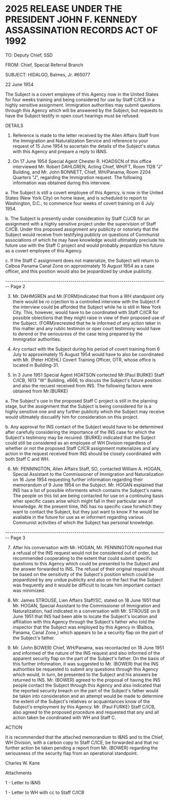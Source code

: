 # 2025 RELEASE UNDER THE PRESIDENT JOHN F. KENNEDY ASSASSINATION RECORDS ACT OF 1992

TO: Deputy Chief, SSD

FROM: Chief, Special Referral Branch

SUBJECT: HIDALGO, Balmes, Jr.
#65077

22 June 1954

The Subject is a covert employee of this Agency now in the United States for four weeks training and being considered for use by Staff C/ICB in a highly sensitive assignment. Immigration authorities may submit questions through this Agency which will be answered by the Subject, but requests to have the Subject testify in open court hearings must be refused.

DETAILS

1. Reference is made to the letter received by the Alien Affairs Staff from the Immigration and Naturalization Service and reference to your request of 15 June 1954 to ascertain the details of the Subject's status with this Agency and prepare a reply to I&NS.

2. On 17 June 1954 Special Agent Chester R. HOADSCN of this office interviewed Mr. Robert DAHLGREN, Acting Chief, WH/FT, Room 1128 "J" Building, and Mr. John BONNETT, Chief, WH/Panama, Room 2204 Quarters "J", regarding the Immigration request. The following information was obtained during this interview.

a. The Subject is still a covert employee of this Agency, is now in the United States (New York City) on home leave, and is scheduled to report to Washington, D.C., to commence four weeks of covert training on 6 July 1954.

b. The Subject is presently under consideration by Staff C/JCB for an assignment with a highly sensitive project under the supervision of Staff C/ICB. Under this proposed assignment any publicity or notoriety that the Subject would receive from testifying publicly on questions of Communist associations of which he may have knowledge would ultimately preclude his future use with the Staff C project and would probably jeopardize his future as a covert employee of this Agency.

c. If the Staff C assignment does not materialize, the Subject will return to Calboa Panama Canal Zone on approximately 15 August 1954 as a case officer, and this position would also be jeopardized by undue publicity.


-------------------------------------------------------------------------------- Page 2

3. Mr. DAHMGREN and Mr.(FORM)indicated that from a WH standpoint orly there would be ro crjection to a controlled interview with the Subject if the interview could be afforded the Subject while he is still in New York City. This, however, would have to be coordinated with Staff C/ICR for possible obiections that they might raise in view of their proposed use of the Subject. (FORM)recrested that he le informed of any action teker in this matter and any rublic testimon or oper court testimony would have to derend or the seriousress of the case teing prepared by the Immigratior authorities.

4. Ary cortact with the Subject during his period of covert training from 6 July to approximately 15 August 1954 would have to also be coordinated with Mr. (Peter HOEHL) Covert Training Officer, OTR, whose office is located in Building-31.

5. In 3 June 1951 Special Agent HOATSON cortected Mr.(Paul BURKE) Staff C/ICB, 1613 "W" Building, x666, to discuss the Subject's future position and also the recuest received from INS. The following factors were obtained from Mr.(BURKE)

a. The Subject's use in the proposed Staff C project is still in the plarning stage, but the assignment that the Subject is being considered for is a highly sensitive one and any further publicity which the Subject may receive would ultimately discualify him for consideration on this project.

b. Any approval for INS contact of the Subject would have to be determined after carefully considering the importance of the INS case for which the Subject's testimony may be recuired. (BURKE) indicated that the Sutject could still be considered as an employee of WH Division regardless of whether or not the proposed Staff C/ICR assignment materializes and any action in the request received from INS should be closely coordinated with both Staff C and WH.

6. Mr. PENNINGTON, Alien Affairs Staff, SO, contacted William A. HOGAN, Special Assistant to the Commissioner of Immigration and Naturalization on 16 June 1954 requesting further information regarding their memorandum of 9 June 1954 on the Subject. Mr. HOGAN explained that INS has a list of possible informents which contains the Subject's name. The people on this list are being contacted for use on a continuing basis wher specific cases arise which might fall in their particular area of knowledge. At the present time, INS has no specific case forwhich they want to contact the Subject, but they just want to know if he would be available in the future for use as er informert regarding various Communist activities of which the Subject has personal knowledge.


-------------------------------------------------------------------------------- Page 3

7. After his conversation with Mr. HOGAN, Mr. PENNINGTON reported that a refusal of the INS request would not be considered out of order, but recommended cooperating to the extent that could submit specific questions to this Agency which could be presented to the Subject and the answer forwarded to INS. The refusal of their original request should be based on the sensitivity of the Subject's position which could be jeopardized by any undue publicity and also on the fact that the Subject was frequently and it would be difficult to locate him important contact was minimized.

8. Mr. James STROUSE, Lien Affairs Staff/SC, stated on 18 June 1951 that Mr. HOGAN, Special Assistant to the Commissioner of Immigration and Naturalization, had indicated in a conversation with Mr. STROUSE on 8 June 1951 that INS had been able to locate the Subject's location and affiliation with this Agency through the Subject's father who told the inspector that the Subject was employed by this Agency in (Balboa, Panama, Canal Zone,) which appears to be a security flap on the part of the Subject's father.

9. Mr. (John BOWER) Chief, WH/Panama, was recontacted on 18 June 1951 and informed of the nature of the INS request and also informed of the apparent security flap on the part of the Subject's father. On the basis of this further information, it was suggested to Mr. (BOWER) that the INS authorities be requested to submit any questions through this Agency which would, in turn, be presented to the Subject and his answers be returned to INS. Mr. (BOWER) agreed to the proposal of having the INS people contact the Subject through this Agency and also indicated that the reported security breach on the part of the Subject's father would be taken into consideration and an attempt would be made to determine the extent of the Subject's relatives or acquaintances know of the Subject's employment by this Agency. Mr. (Paul FURKE) Staff C/ICB, also agreed to the proposed procedure and requested that any and all action taken be coordinated with WH and Staff C.

ACTION

It is recommended that the attached memorandum to I&NS and to the Chief, WH Division, with a carbon copy to Staff C/ICE, be forwarded and that no further action be taken pending a report from Mr. (BOWER) regarding the seriousness of the security flap from an operational standpoint.

Charles W. Kane

Attachments

1 - Letter to I&NS

1 - Letter to WH with cc to Staff C/ICB
